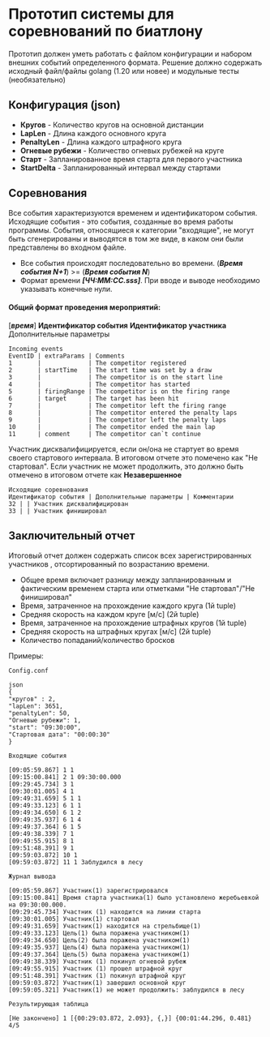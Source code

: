 # Прототип системы для соревнований по биатлону
Прототип должен уметь работать с файлом конфигурации и набором внешних событий определенного формата.
Решение должно содержать исходный файл/файлы golang (1.20 или новее) и модульные тесты (необязательно)

## Конфигурация (json)

- **Кругов** - Количество кругов на основной дистанции
- **LapLen** - Длина каждого основного круга
- **PenaltyLen** - Длина каждого штрафного круга
- **Огневые рубежи** - Количество огневых рубежей на круге
- **Старт** - Запланированное время старта для первого участника
- **StartDelta** - Запланированный интервал между стартами

## Соревнования
Все события характеризуются временем и идентификатором события. Исходящие события - это события, созданные во время работы программы. События, относящиеся к категории "входящие", не могут быть сгенерированы и выводятся в том же виде, в каком они были представлены во входном файле.

- Все события происходят последовательно во времени. (***Время события N+1***) >= (***Время события N***)
- Формат времени ***[ЧЧ:ММ:СС.sss]***. При вводе и выводе необходимо указывать конечные нули.

#### Общий формат проведения мероприятий:
[***время***] **Идентификатор события** **Идентификатор участника** Дополнительные параметры

```
Incoming events
EventID | extraParams | Comments
1       |             | The competitor registered
2       | startTime   | The start time was set by a draw
3       |             | The competitor is on the start line
4       |             | The competitor has started
5       | firingRange | The competitor is on the firing range
6       | target      | The target has been hit
7       |             | The competitor left the firing range
8       |             | The competitor entered the penalty laps
9       |             | The competitor left the penalty laps
10      |             | The competitor ended the main lap
11      | comment     | The competitor can`t continue
```
Участник дисквалифицируется, если он/она не стартует во время своего стартового интервала. В итоговом отчете это помечено как "Не стартовал".
Если участник не может продолжить, это должно быть отмечено в итоговом отчете как **Незавершенное**

```
Исходящие соревнования
Идентификатор события | Дополнительные параметры | Комментарии
32 | | Участник дисквалифицирован
33 | | Участник финишировал
```

## Заключительный отчет
Итоговый отчет должен содержать список всех зарегистрированных участников
, отсортированный по возрастанию времени.
- Общее время включает разницу между запланированным и фактическим временем старта или отметками "Не стартовал"/"Не финишировал"
- Время, затраченное на прохождение каждого круга (1й tuple)
- Средняя скорость на каждом круге [м/с] (2й tuple)
- Время, затраченное на прохождение штрафных кругов (1й tuple)
- Средняя скорость на штрафных кругах [м/с] (2й tuple)
- Количество попаданий/количество бросков

Примеры:

`Config.conf`
```
json
{
"кругов" : 2,
"lapLen": 3651,
"penaltyLen": 50,
"Огневые рубежи": 1,
"start": "09:30:00",
"Стартовая дата": "00:00:30"
}
```

`Входящие события`

```
[09:05:59.867] 1 1
[09:15:00.841] 2 1 09:30:00.000
[09:29:45.734] 3 1
[09:30:01.005] 4 1
[09:49:31.659] 5 1 1
[09:49:33.123] 6 1 1
[09:49:34.650] 6 1 2
[09:49:35.937] 6 1 4
[09:49:37.364] 6 1 5
[09:49:38.339] 7 1
[09:49:55.915] 8 1
[09:51:48.391] 9 1
[09:59:03.872] 10 1
[09:59:03.872] 11 1 Заблудился в лесу

```

`Журнал вывода`
```
[09:05:59.867] Участник(1) зарегистрировался
[09:15:00.841] Время старта участника(1) было установлено жеребьевкой на 09:30:00.000.
[09:29:45.734] Участник (1) находится на линии старта
[09:30:01.005] Участник(1) стартовал
[09:49:31.659] Участник(1) находится на стрельбище(1)
[09:49:33.123] Цель(1) была поражена участником(1)
[09:49:34.650] Цель(2) была поражена участником(1)
[09:49:35.937] Цель(4) была поражена участником(1)
[09:49:37.364] Цель(5) была поражена участником(1)
[09:49:38.339] Участник (1) покинул огневой рубеж
[09:49:55.915] Участник (1) прошел штрафной круг
[09:51:48.391] Участник (1) покинул штрафной круг
[09:59:03.872] Участник(1) завершил основной круг
[09:59:05.321] Участник(1) не может продолжить: заблудился в лесу
```

`Результирующая таблица`
```
[Не закончено] 1 [{00:29:03.872, 2.093}, {,}] {00:01:44.296, 0.481} 4/5
```